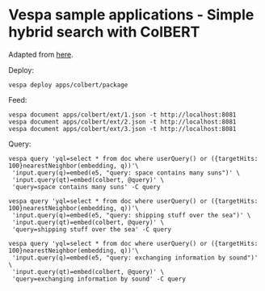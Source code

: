 # Vespa sample applications - Simple hybrid search with ColBERT

Adapted from [here](https://github.com/vespa-engine/sample-apps/blob/e7f6ab63d7d1bc4cbce0f77a0a0b646ce2af6116/colbert/README.md).

Deploy:

```
vespa deploy apps/colbert/package
```

Feed:

```
vespa document apps/colbert/ext/1.json -t http://localhost:8081
vespa document apps/colbert/ext/2.json -t http://localhost:8081
vespa document apps/colbert/ext/3.json -t http://localhost:8081
```

Query:

```
vespa query 'yql=select * from doc where userQuery() or ({targetHits: 100}nearestNeighbor(embedding, q))'\
 'input.query(q)=embed(e5, "query: space contains many suns")' \
 'input.query(qt)=embed(colbert, @query)' \
 'query=space contains many suns' -C query
```

```
vespa query 'yql=select * from doc where userQuery() or ({targetHits: 100}nearestNeighbor(embedding, q))'\
 'input.query(q)=embed(e5, "query: shipping stuff over the sea")' \
 'input.query(qt)=embed(colbert, @query)' \
 'query=shipping stuff over the sea' -C query
```

```
vespa query 'yql=select * from doc where userQuery() or ({targetHits: 100}nearestNeighbor(embedding, q))'\
 'input.query(q)=embed(e5, "query: exchanging information by sound")' \
 'input.query(qt)=embed(colbert, @query)' \
 'query=exchanging information by sound' -C query
```

